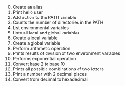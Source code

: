 0. Create an alias
1. Print hello user
2. Add action to the PATH variable
3. Counts the number of directories in the PATH
4. List environmental variables
5. Lists all local and global variables
6. Create a local variable
7. Create a global variable
8. Perform arithmetic operation
9. Prints results of division of two environment variables
10. Performs exponential operation
11. Convert base 2 to base 10
12. Prints all possible combinations of two letters
13. Print a number with 2 decimal places
14. Convert from decimal to hexadecimal
